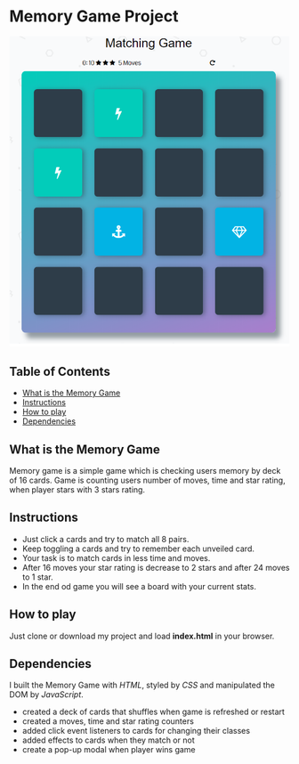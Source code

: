 # Memory Game Project

![alt text](https://github.com/kj-ninja/memory-game/blob/master/img/memory-game-snippet.png "Memory game snippet photo")

## Table of Contents

* [What is the Memory Game](#whatIsTheMemoryGame)
* [Instructions](#instructions)
* [How to play](#howToPlay)
* [Dependencies](#dependencies)

## What is the Memory Game

Memory game is a simple game which is checking users memory by deck of 16 cards.
Game is counting users number of moves, time and star rating, when player stars with 3
stars rating.

## Instructions

* Just click a cards and try to match all 8 pairs.
* Keep toggling a cards and try to remember each unveiled card.
* Your task is to match cards in less time and moves.
* After 16 moves your star rating is decrease to 2 stars and after 24 moves to 1 star.
* In the end od game you will see a board with your current stats.

## How to play

Just clone or download my project and load **index.html** in your browser.

## Dependencies

I built the Memory Game with _HTML_, styled by _CSS_ and manipulated the DOM by _JavaScript_.

* created a deck of cards that shuffles when game is refreshed or restart
* created a moves, time and star rating counters
* added click event listeners to cards for changing their classes
* added effects to cards when they match or not
* create a pop-up modal when player wins game
